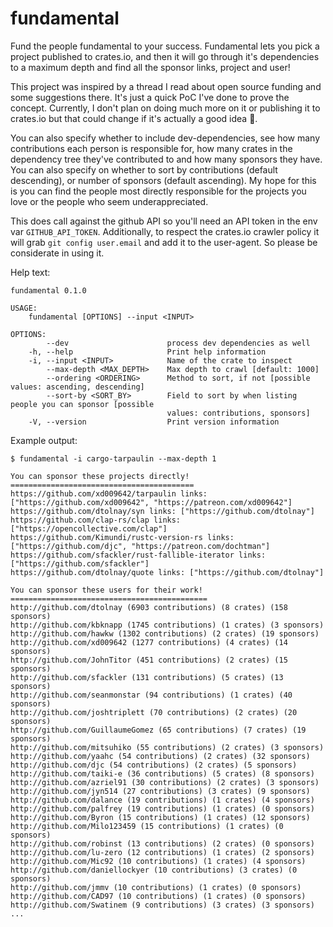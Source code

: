 # fundamental

Fund the people fundamental to your success. Fundamental lets you pick a
project published to crates.io, and then it will go through it's dependencies
to a maximum depth and find all the sponsor links, project and user!

This project was inspired by a thread I read about open source funding and some
suggestions there. It's just a quick PoC I've done to prove the concept.
Currently, I don't plan on doing much more on it or publishing it to crates.io
but that could change if it's actually a good idea :eyes:.

You can also specify whether to include dev-dependencies, see how many
contributions each person is responsible for, how many crates in the
dependency tree they've contributed to and how many sponsors they have.
You can also specify on whether to sort by contributions (default descending),
or number of sponsors (default ascending). My hope for this is you can find
the people most directly responsible for the projects you love or the people
who seem underappreciated.

This does call against the github API so you'll need an API token
in the env var `GITHUB_API_TOKEN`. Additionally, to respect the crates.io
crawler policy it will grab `git config user.email` and add it to the
user-agent. So please be considerate in using it.

Help text:

```
fundamental 0.1.0

USAGE:
    fundamental [OPTIONS] --input <INPUT>

OPTIONS:
        --dev                      process dev dependencies as well
    -h, --help                     Print help information
    -i, --input <INPUT>            Name of the crate to inspect
        --max-depth <MAX_DEPTH>    Max depth to crawl [default: 1000]
        --ordering <ORDERING>      Method to sort, if not [possible values: ascending, descending]
        --sort-by <SORT_BY>        Field to sort by when listing people you can sponsor [possible
                                   values: contributions, sponsors]
    -V, --version                  Print version information
```

Example output:

```
$ fundamental -i cargo-tarpaulin --max-depth 1

You can sponsor these projects directly!
=========================================
https://github.com/xd009642/tarpaulin links: ["https://github.com/xd009642", "https://patreon.com/xd009642"]
https://github.com/dtolnay/syn links: ["https://github.com/dtolnay"]
https://github.com/clap-rs/clap links: ["https://opencollective.com/clap"]
https://github.com/Kimundi/rustc-version-rs links: ["https://github.com/djc", "https://patreon.com/dochtman"]
https://github.com/sfackler/rust-fallible-iterator links: ["https://github.com/sfackler"]
https://github.com/dtolnay/quote links: ["https://github.com/dtolnay"]

You can sponsor these users for their work!
============================================
http://github.com/dtolnay (6903 contributions) (8 crates) (158 sponsors)
http://github.com/kbknapp (1745 contributions) (1 crates) (3 sponsors)
http://github.com/hawkw (1302 contributions) (2 crates) (19 sponsors)
http://github.com/xd009642 (1277 contributions) (4 crates) (14 sponsors)
http://github.com/JohnTitor (451 contributions) (2 crates) (15 sponsors)
http://github.com/sfackler (131 contributions) (5 crates) (13 sponsors)
http://github.com/seanmonstar (94 contributions) (1 crates) (40 sponsors)
http://github.com/joshtriplett (70 contributions) (2 crates) (20 sponsors)
http://github.com/GuillaumeGomez (65 contributions) (7 crates) (19 sponsors)
http://github.com/mitsuhiko (55 contributions) (2 crates) (3 sponsors)
http://github.com/yaahc (54 contributions) (2 crates) (32 sponsors)
http://github.com/djc (54 contributions) (2 crates) (5 sponsors)
http://github.com/taiki-e (36 contributions) (5 crates) (8 sponsors)
http://github.com/azriel91 (30 contributions) (2 crates) (3 sponsors)
http://github.com/jyn514 (27 contributions) (3 crates) (9 sponsors)
http://github.com/dalance (19 contributions) (1 crates) (4 sponsors)
http://github.com/palfrey (19 contributions) (1 crates) (0 sponsors)
http://github.com/Byron (15 contributions) (1 crates) (12 sponsors)
http://github.com/Milo123459 (15 contributions) (1 crates) (0 sponsors)
http://github.com/robinst (13 contributions) (2 crates) (0 sponsors)
http://github.com/lu-zero (12 contributions) (1 crates) (2 sponsors)
http://github.com/Mic92 (10 contributions) (1 crates) (4 sponsors)
http://github.com/daniellockyer (10 contributions) (3 crates) (0 sponsors)
http://github.com/jmmv (10 contributions) (1 crates) (0 sponsors)
http://github.com/CAD97 (10 contributions) (1 crates) (0 sponsors)
http://github.com/Swatinem (9 contributions) (3 crates) (3 sponsors)
...
```

